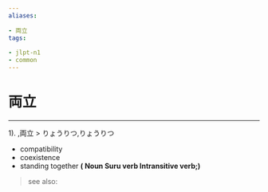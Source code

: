 ```yaml
---
aliases:
    
- 両立
tags:
    
- jlpt-n1
- common
---
```


# 両立
---
1).
,両立 > りょうりつ,りょうりつ

- compatibility
- coexistence
- standing together
**( Noun Suru verb Intransitive verb;)**
> see also: 
            